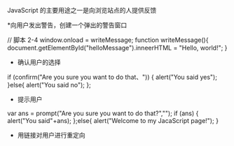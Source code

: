 JavaScript 的主要用途之一是向浏览站点的人提供反馈

*向用户发出警告，创建一个弹出的警告窗口

// 脚本 2-4
window.onload = writeMessage;
function writeMessage(){	
	document.getElementById("helloMessage").inneerHTML = "Hello, world!";
} 

* 确认用户的选择

if (confirm("Are you sure you want to do that、")) {
	alert("You said yes");
}else{
	alert("You said no");
}; 

* 提示用户

var ans = prompt("Are you sure you want to do that?","");
if (ans) {
	alert("You said"+ans);
};else{ 
	alert("Welcome to my JacaScript page!"); 
}

* 用链接对用户进行重定向 

 <!DOCTYPE html>
 <html>
 <head>
 	<title>Welcome to our site</title>
 	<script src = ></script>
 </head>
 <body>
 	<h2 class= >
 	</h2>
 </body>
 </html>